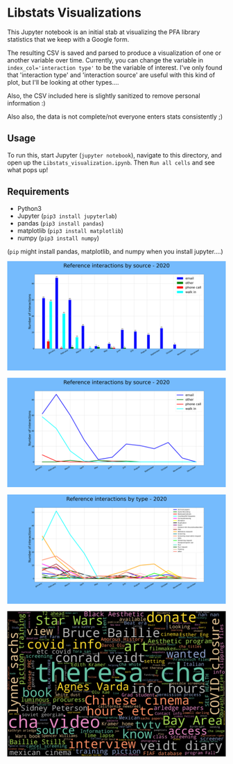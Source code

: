 # Libstats Visualizations

This Jupyter notebook is an initial stab at visualizing the PFA library statistics that we keep with a Google form.

The resulting CSV is saved and parsed to produce a visualization of one or another variable over time. Currently, you can change the variable in `index_col='interaction type'` to be the variable of interest. I've only found that 'interaction type' and 'interaction source' are useful with this kind of plot, but I'll be looking at other types....

Also, the CSV included here is slightly sanitized to remove personal information :)

Also also, the data is not complete/not everyone enters stats consistently ;)

## Usage

To run this, start Jupyter (`jupyter notebook`), navigate to this directory, and open up the `Libstats_visualization.ipynb`. Then `Run all cells` and see what pops up!


## Requirements

* Python3
* Jupyter (`pip3 install jupyterlab`)
* pandas (`pip3 install pandas`)
* matplotlib (`pip3 install matplotlib`)
* numpy (`pip3 install numpy`)

(`pip` might install pandas, matplotlib, and numpy when you install jupyter....)

 ![sample bar plot of interactions by source](by_source_barchart.png)

![sample line plot of interactions by source types](by_source_linechart.png)

![sample line plot of interactions by types](by_type_linechart.png)

![sample word cloud of research needs](research-needs_wordcloud.png)
